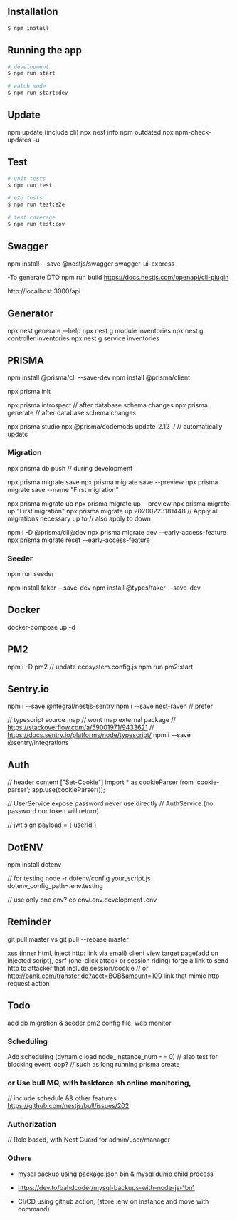 ## Installation

```bash
$ npm install
```

## Running the app

```bash
# development
$ npm run start

# watch mode
$ npm run start:dev
```

## Update
npm update (include cli)
npx nest info
npm outdated
npx npm-check-updates -u


## Test

```bash
# unit tests
$ npm run test

# e2e tests
$ npm run test:e2e

# test coverage
$ npm run test:cov
```

## Swagger

npm install --save @nestjs/swagger swagger-ui-express

-To generate DTO
npm run build
https://docs.nestjs.com/openapi/cli-plugin

http://localhost:3000/api


## Generator
npx nest generate --help
npx nest g module inventories
npx nest g controller inventories
npx nest g service inventories


## PRISMA
npm install @prisma/cli --save-dev
npm install @prisma/client

npx prisma init

npx prisma introspect // after database schema changes
npx prisma generate // after database schema changes

npx prisma studio
npx @prisma/codemods update-2.12 ./  // automatically update

### Migration
npx prisma db push // during development

npx prisma migrate save
npx prisma migrate save --preview
npx prisma migrate save --name "First migration"

npx prisma migrate up
npx prisma migrate up --preview
npx prisma migrate up "First migration"
npx prisma migrate up 20200223181448 // Apply all migrations necessary up to
// also apply to down

npm i -D @prisma/cli@dev
npx prisma migrate dev --early-access-feature
npx prisma migrate reset --early-access-feature

### Seeder
npm run seeder

npm install faker --save-dev
npm install @types/faker --save-dev


## Docker
docker-compose up -d


## PM2
npm i -D pm2
// update
ecosystem.config.js
npm run pm2:start

## Sentry.io
npm i --save @ntegral/nestjs-sentry
npm i --save nest-raven // prefer

// typescript source map // wont map external package
// https://stackoverflow.com/a/59001971/9433621
// https://docs.sentry.io/platforms/node/typescript/
npm i --save @sentry/integrations

## Auth
// header content ["Set-Cookie"]
import * as cookieParser from 'cookie-parser';
app.use(cookieParser());

// UserService expose password never use directly
// AuthService (no password nor token will return)

// jwt sign payload = { userId }

## DotENV
npm install dotenv

// for testing
node -r dotenv/config your_script.js dotenv_config_path=.env.testing

// use only one env?
cp env/.env.development .env


## Reminder
git pull master vs git pull --rebase master

xss (inner html, inject http:</script> link via email) client view target page(add on injected script), 
csrf (one-click attack or session riding) forge a link to send http to attacker that include session/cookie
// or http://bank.com/transfer.do?acct=BOB&amount=100 link that mimic http request action


## Todo
add db migration & seeder
pm2 config file, web monitor
### Scheduling
Add scheduling (dynamic load node_instance_num == 0)
// also test for blocking event loop?
// such as long running prisma create
### or Use bull MQ, with taskforce.sh online monitoring,
// include schedule && other features
https://github.com/nestjs/bull/issues/202
### Authorization
// Role based, with Nest Guard for admin/user/manager
### Others
- mysql backup using package.json bin & mysql dump child process
- https://dev.to/bahdcoder/mysql-backups-with-node-js-1bn1

- CI/CD using github action, (store .env on instance and move with command)